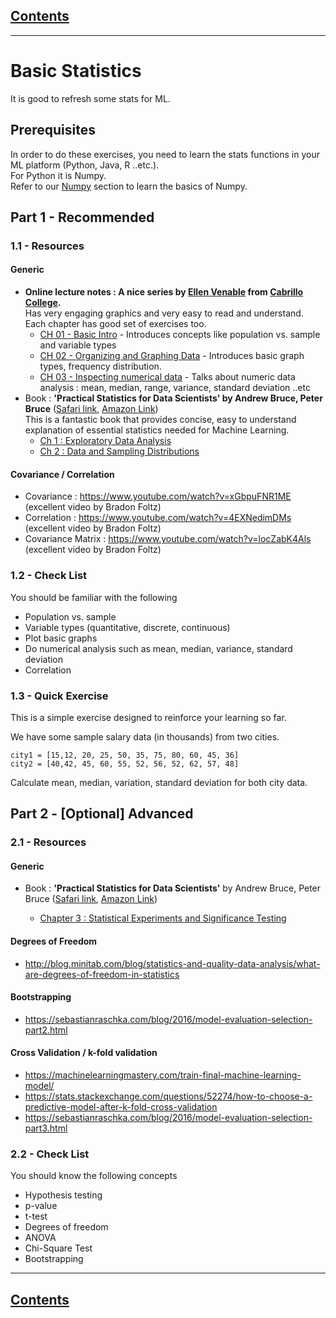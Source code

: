 <link rel='stylesheet' href='assets/css/main.css'/>

## [Contents](summary.md)
---
# Basic Statistics
It is good to refresh some stats for ML.

## Prerequisites
In order to do these exercises, you need to learn the stats functions in your ML platform (Python, Java, R ..etc.).  
For Python it is Numpy.  
Refer to our [Numpy](learn-python.md#numpy) section to learn the basics of Numpy.

## Part 1 - Recommended

### 1.1 -  Resources

#### Generic
- **Online lecture notes : A nice series by [Ellen Venable](http://www.cabrillo.edu/~evenable/) from [Cabrillo College](http://www.cabrillo.edu/).**  
Has very engaging graphics and very easy to read and understand.  Each chapter has good set of exercises too.
    - [CH 01 - Basic Intro](http://www.cabrillo.edu/~evenable/ch01.pdf) - Introduces concepts like population vs. sample and variable types
    - [CH 02 - Organizing and Graphing Data](http://www.cabrillo.edu/~evenable/ch02.pdf) - Introduces basic graph types, frequency distribution.
    - [CH 03 - Inspecting numerical data](http://www.cabrillo.edu/~evenable/ch03.pdf) - Talks about numeric data analysis : mean, median, range, variance, standard deviation ..etc
- Book : **'Practical Statistics for Data Scientists' by Andrew Bruce, Peter Bruce** ([Safari link](https://www.safaribooksonline.com/library/view/practical-statistics-for/9781491952955/),  [Amazon Link](https://www.amazon.com/_/dp/1491952962?tag=oreilly20-20))  
This is a fantastic book that provides concise, easy to understand explanation of essential statistics needed for Machine Learning.
    - [Ch 1 : Exploratory Data Analysis](https://www.safaribooksonline.com/library/view/practical-statistics-for/9781491952955/ch01.html)
    - [Ch 2 : Data and Sampling Distributions](https://www.safaribooksonline.com/library/view/practical-statistics-for/9781491952955/ch02.html#Chapter_2)

#### Covariance / Correlation
* Covariance :  https://www.youtube.com/watch?v=xGbpuFNR1ME  (excellent video by Bradon Foltz)
* Correlation : https://www.youtube.com/watch?v=4EXNedimDMs  (excellent video by Bradon Foltz)
* Covariance Matrix : https://www.youtube.com/watch?v=locZabK4Als  (excellent video by Bradon Foltz)


### 1.2 - Check List
You should be familiar with the following
- Population vs. sample
- Variable types (quantitative, discrete, continuous)
- Plot basic graphs
- Do numerical analysis such as mean, median, variance, standard deviation
- Correlation

### 1.3 - Quick Exercise
This is a simple exercise designed to reinforce your learning so far.

We have some sample salary data (in thousands) from two cities.  
```
city1 = [15,12, 20, 25, 50, 35, 75, 80, 60, 45, 36]
city2 = [40,42, 45, 60, 55, 52, 56, 52, 62, 57, 48]
```

Calculate mean, median, variation, standard deviation for both city data.

## Part 2 - [Optional] Advanced

### 2.1 - Resources

#### Generic
- Book : **'Practical Statistics for Data Scientists'** by Andrew Bruce, Peter Bruce ([Safari link](https://www.safaribooksonline.com/library/view/practical-statistics-for/9781491952955/),  [Amazon Link](https://www.amazon.com/_/dp/1491952962?tag=oreilly20-20))

    - [Chapter 3 :  Statistical Experiments and Significance Testing](https://www.safaribooksonline.com/library/view/practical-statistics-for/9781491952955/ch03.html#Experiments)

#### Degrees of Freedom
* http://blog.minitab.com/blog/statistics-and-quality-data-analysis/what-are-degrees-of-freedom-in-statistics


#### Bootstrapping
* https://sebastianraschka.com/blog/2016/model-evaluation-selection-part2.html

#### Cross Validation / k-fold validation
* https://machinelearningmastery.com/train-final-machine-learning-model/
* https://stats.stackexchange.com/questions/52274/how-to-choose-a-predictive-model-after-k-fold-cross-validation
* https://sebastianraschka.com/blog/2016/model-evaluation-selection-part3.html

### 2.2 - Check List
You should know the following concepts
- Hypothesis testing
- p-value
- t-test
- Degrees of freedom
- ANOVA
- Chi-Square Test
- Bootstrapping

---
## [Contents](summary.md)
